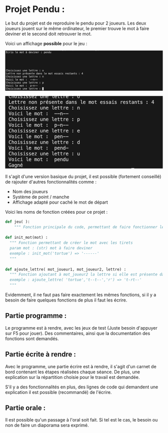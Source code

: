 # Projet Pendu :

Le but du projet est de reproduire le pendu pour 2 joueurs. Les deux joueurs jouent sur le même ordinateur, le premier trouve le mot à faire deviner et le second doit retrouver le mot.

Voici un affichage **possible** pour le jeu :

![Image1](./Images/Image1.png)

![Image1](./Images/Image2.png)

Il s'agit d'une version basique du projet, il est possible (fortement conseillé) de rajouter d'autres fonctionnalités comme :

- Nom des joueurs
- Système de point / manche
- Affichage adapté pour caché le mot de départ

Voici les noms de fonction créées pour ce projet :

```python
def jeu( ):
	"""	Fonction principale du code, permettant de faire fonctionner le jeu """

def init_mot(mot) :
  """ Fonction permettant de créer le mot avec les tirets
  param mot : (str) mot à faire deviner
  exemple : init_mot('tortue') => '------'
  """

def ajoute_lettre( mot_joueur1, mot_joueur2, lettre) :
  """ Fonction ajoutant à mot_joueur2 la lettre si elle est présente dans mot_joueur1
  exemple : ajoute_lettre( 'tortue','t--t--','r') => 't-rt--'
  """
```

Evidemment, il ne faut pas faire exactement les mêmes fonctions, si il y a besoin de faire quelques fonctions de plus il faut les écrire.

## Partie programme :

Le programme est à rendre, avec les jeux de test (Juste besoin d'appuyer sur F5 pour jouer). Des commentaires, ainsi que la documentation des fonctions sont demandés.

## Partie écrite à rendre :

Avec le programme, une partie écrire est à rendre, il s'agit d'un carnet de bord contenant les étapes réalisées chaque séance. De plus, une explication sur la répartition choisie pour le travail est demandée.

S'il y a des fonctionnalités en plus, des lignes de code qui demandent une explication il est possible (recommandé) de l'écrire.

## Partie orale :

Il est possible qu'un passage à l'oral soit fait. Si tel est le cas, le besoin ou non de faire un diaporama sera exprimé.